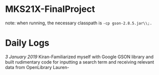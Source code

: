 # MKS21X-FinalProject
note: when running, the necessary classpath is
`-cp gson-2.8.5.jar\\;.`
# Daily Logs
*3 January 2019*
Kiran-Familiarized myself with Google GSON library and built rudimentary code for inputting a search term and receiving relevant data from OpenLibrary
Lauren-
